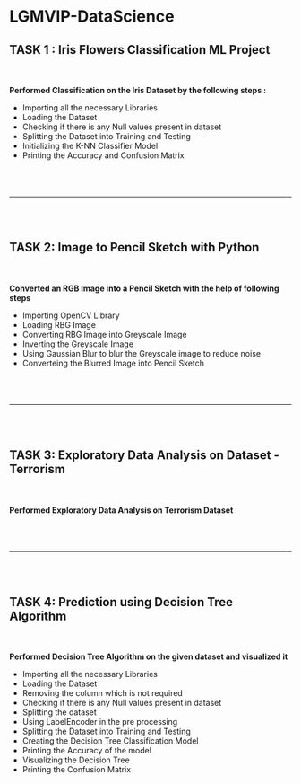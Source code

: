 ﻿# LGMVIP-DataScience
 ## TASK 1 : Iris Flowers Classification ML Project
 <br></br>
**Performed Classification on the Iris Dataset by the following steps :**
- Importing all the necessary Libraries
- Loading the Dataset
- Checking if there is any Null values present in dataset
- Splitting the Dataset into Training and Testing
- Initializing the K-NN Classifier Model
- Printing the Accuracy and Confusion Matrix
<br></br>
<br></br>

-------------------------------------------------------
<br></br>


## TASK 2: Image to Pencil Sketch with Python
<br></br>
**Converted an RGB Image into a Pencil Sketch with the help of following steps**
- Importing OpenCV Library
- Loading RBG Image
- Converting RBG Image into Greyscale Image
- Inverting the Greyscale Image
- Using Gaussian Blur to blur the Greyscale image to reduce noise
- Converteing the Blurred Image into Pencil Sketch
<br></br>
<br></br>

-------------------------------------------------------
<br></br>


## TASK 3: Exploratory Data Analysis on Dataset - Terrorism
<br></br>
**Performed Exploratory Data Analysis on Terrorism Dataset**
<br></br>
<br></br>

-------------------------------------------------------
<br></br>


## TASK 4: Prediction using Decision Tree Algorithm
<br></br>
**Performed Decision Tree Algorithm on the given dataset and visualized it**
- Importing all the necessary Libraries
- Loading the Dataset
- Removing the column which is not required
- Checking if there is any Null values present in dataset
- Splitting the dataset 
- Using LabelEncoder in the pre processing
- Splitting the Dataset into Training and Testing
- Creating the Decision Tree Classification Model
- Printing the Accuracy of the model
- Visualizing the Decision Tree
- Printing the Confusion Matrix
